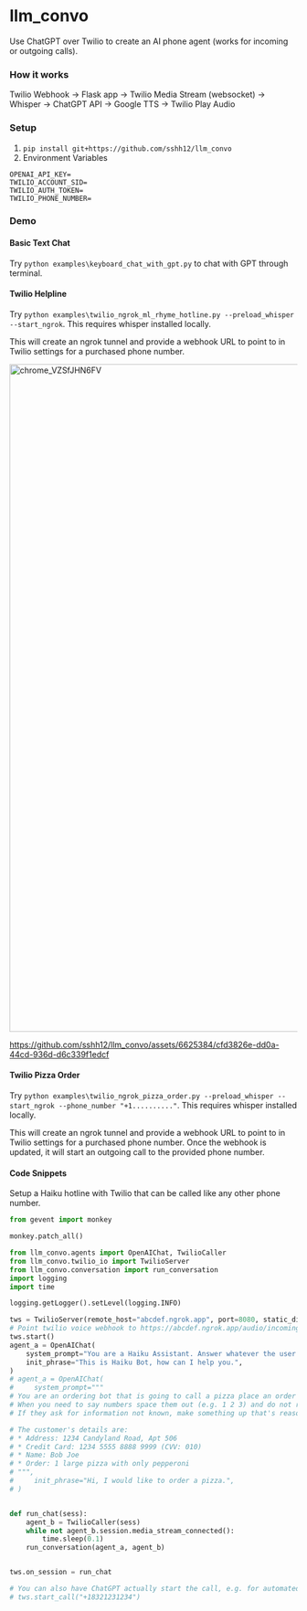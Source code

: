 # llm_convo

Use ChatGPT over Twilio to create an AI phone agent (works for incoming or outgoing calls).

### How it works

Twilio Webhook -> Flask app -> Twilio Media Stream (websocket) -> Whisper -> ChatGPT API -> Google TTS -> Twilio Play Audio

### Setup

1. `pip install git+https://github.com/sshh12/llm_convo`
2. Environment Variables

```
OPENAI_API_KEY=
TWILIO_ACCOUNT_SID=
TWILIO_AUTH_TOKEN=
TWILIO_PHONE_NUMBER=
```


### Demo

#### Basic Text Chat

Try `python examples\keyboard_chat_with_gpt.py` to chat with GPT through terminal.

#### Twilio Helpline

Try `python examples\twilio_ngrok_ml_rhyme_hotline.py --preload_whisper --start_ngrok`. This requires whisper installed locally.

This will create an ngrok tunnel and provide a webhook URL to point to in Twilio settings for a purchased phone number.

<img width="1169" alt="chrome_VZSfJHN6FV" src="https://github.com/sshh12/llm_convo/assets/6625384/1fe9468d-0eb3-4309-9b81-1d2f3d02c353">

https://github.com/sshh12/llm_convo/assets/6625384/cfd3826e-dd0a-44cd-936d-d6c339f1edcf

#### Twilio Pizza Order

Try `python examples\twilio_ngrok_pizza_order.py --preload_whisper --start_ngrok --phone_number "+1.........."`. This requires whisper installed locally.

This will create an ngrok tunnel and provide a webhook URL to point to in Twilio settings for a purchased phone number. Once the webhook is updated, it will start an outgoing call to the provided phone number.

#### Code Snippets

Setup a Haiku hotline with Twilio that can be called like any other phone number.

```python
from gevent import monkey

monkey.patch_all()

from llm_convo.agents import OpenAIChat, TwilioCaller
from llm_convo.twilio_io import TwilioServer
from llm_convo.conversation import run_conversation
import logging
import time

logging.getLogger().setLevel(logging.INFO)

tws = TwilioServer(remote_host="abcdef.ngrok.app", port=8080, static_dir=r"/path/to/static")
# Point twilio voice webhook to https://abcdef.ngrok.app/audio/incoming-voice
tws.start()
agent_a = OpenAIChat(
    system_prompt="You are a Haiku Assistant. Answer whatever the user wants but always in a rhyming Haiku.",
    init_phrase="This is Haiku Bot, how can I help you.",
)
# agent_a = OpenAIChat(
#     system_prompt="""
# You are an ordering bot that is going to call a pizza place an order a pizza.
# When you need to say numbers space them out (e.g. 1 2 3) and do not respond with abbreviations.
# If they ask for information not known, make something up that's reasonable.

# The customer's details are:
# * Address: 1234 Candyland Road, Apt 506
# * Credit Card: 1234 5555 8888 9999 (CVV: 010)
# * Name: Bob Joe
# * Order: 1 large pizza with only pepperoni
# """,
#     init_phrase="Hi, I would like to order a pizza.",
# )


def run_chat(sess):
    agent_b = TwilioCaller(sess)
    while not agent_b.session.media_stream_connected():
        time.sleep(0.1)
    run_conversation(agent_a, agent_b)


tws.on_session = run_chat

# You can also have ChatGPT actually start the call, e.g. for automated ordering
# tws.start_call("+18321231234")
```

